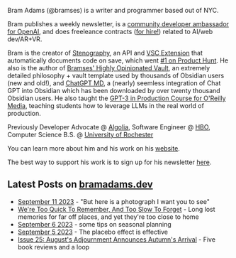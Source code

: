 Bram Adams (@bramses) is a writer and programmer based out of NYC. 

Bram publishes a weekly newsletter, is a [community developer ambassador for OpenAI](https://platform.openai.com/ambassadors), and does freeleance contracts ([for hire!](https://www.bramadams.dev/consulting/)) related to AI/web dev/AR+VR. 

Bram is the creator of [Stenography](https://stenography.dev), an API and [VSC Extension](https://marketplace.visualstudio.com/items?itemName=Stenography.stenography) that automatically documents code on save, which went [#1 on Product Hunt](https://www.producthunt.com/products/stenography#stenography). He also is the author of [Bramses' Highly Opinionated Vault](https://github.com/bramses/bramses-highly-opinionated-vault-2023), an extremely detailed philosophy + vault template used by thousands of Obsidian users (new and old!), and [ChatGPT MD](https://github.com/bramses/chatgpt-md), a (nearly) seemless integration of Chat GPT into Obsidian which has been downloaded by over twenty thousand Obsidian users. He also taught the [GPT-3 in Production Course for O'Reilly Media](https://www.oreilly.com/live-events/gpt-3-in-production/0636920065944/0636920071443/), teaching students how to leverage LLMs in the real world of production.

Previously Developer Advocate @ [Algolia](https://www.algolia.com/), Software Engineer @ [HBO](https://www.hbo.com/), Computer Science B.S. @ [University of Rochester](https://rochester.edu/)

You can learn more about him and his work on his [website](https://www.bramadams.dev/about/). 

The best way to support his work is to sign up for his newsletter [here](https://www.bramadams.dev/#/portal/).


## Latest Posts on [bramadams.dev](https://www.bramadams.dev/)

<!--START_SECTION:feed-->
* [September 11 2023](https:&#x2F;&#x2F;www.bramadams.dev&#x2F;september-11-2023&#x2F;) - &quot;But here is a photograph I want you to see&quot;
* [We&#39;re Too Quick To Remember, And Too Slow To Forget](https:&#x2F;&#x2F;www.bramadams.dev&#x2F;202309110013&#x2F;) - Long lost memories for far off places, and yet they&#39;re too close to home
* [September 6 2023](https:&#x2F;&#x2F;www.bramadams.dev&#x2F;september-6-2023&#x2F;) - some tips on seasonal planning
* [September 5 2023](https:&#x2F;&#x2F;www.bramadams.dev&#x2F;september-5-2023&#x2F;) - The placebo effect is effective
* [Issue 25: August&#39;s Adjournment Announces Autumn&#39;s Arrival](https:&#x2F;&#x2F;www.bramadams.dev&#x2F;202309032140&#x2F;) - Five book reviews and a loop
<!--END_SECTION:feed-->
